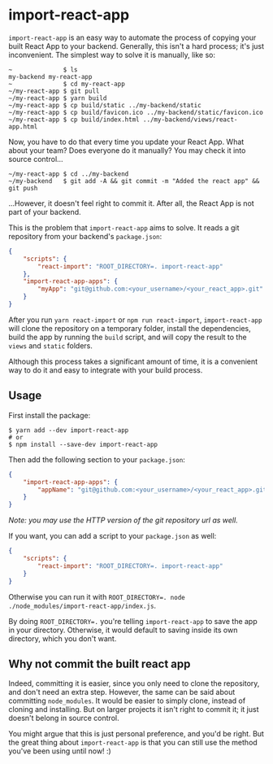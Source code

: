 # import-react-app

`import-react-app` is an easy way to automate the process of copying your built React App to your
backend. Generally, this isn't a hard process; it's just inconvenient. The simplest way to solve it
is manually, like so:

```shell
~              $ ls
my-backend my-react-app
~              $ cd my-react-app
~/my-react-app $ git pull
~/my-react-app $ yarn build
~/my-react-app $ cp build/static ../my-backend/static
~/my-react-app $ cp build/favicon.ico ../my-backend/static/favicon.ico
~/my-react-app $ cp build/index.html ../my-backend/views/react-app.html
```

Now, you have to do that every time you update your React App. What about your team? Does everyone
do it manually? You may check it into source control...

```shell
~/my-react-app $ cd ../my-backend
~/my-backend   $ git add -A && git commit -m "Added the react app" && git push
```

...However, it doesn't feel right to commit it. After all, the React App is not part of your
backend.

This is the problem that `import-react-app` aims to solve. It reads a git repository from your
backend's `package.json`:

```json
{
	"scripts": {
		"react-import": "ROOT_DIRECTORY=. import-react-app"
	},
	"import-react-app-apps": {
		"myApp": "git@github.com:<your_username>/<your_react_app>.git"
	}
}
```

After you run `yarn react-import` or `npm run react-import`, `import-react-app` will clone the
repository on a temporary folder, install the dependencies, build the app by running the `build`
script, and will copy the result to the `views` and `static` folders.

Although this process takes a significant amount of time, it is a convenient way to do it and easy
to integrate with your build process.

## Usage

First install the package:

```shell
$ yarn add --dev import-react-app
# or
$ npm install --save-dev import-react-app
```

Then add the following section to your `package.json`:

```json
{
	"import-react-app-apps": {
		"appName": "git@github.com:<your_username>/<your_react_app>.git"
	}
}
```

*Note: you may use the HTTP version of the git repository url as well.*

If you want, you can add a script to your `package.json` as well:

```json
{
	"scripts": {
		"react-import": "ROOT_DIRECTORY=. import-react-app"
	}
}
```

Otherwise you can run it with `ROOT_DIRECTORY=. node ./node_modules/import-react-app/index.js`.

By doing `ROOT_DIRECTORY=.` you're telling `import-react-app` to save the app in your directory.
Otherwise, it would default to saving inside its own directory, which you don't want.

## Why not commit the built react app

Indeed, committing it is easier, since you only need to clone the repository, and don't need an
extra step. However, the same can be said about committing `node_modules`. It would be easier to
simply clone, instead of cloning and installing. But on larger projects it isn't right to commit it;
it just doesn't belong in source control.

You might argue that this is just personal preference, and you'd be right. But the great thing about
`import-react-app` is that you can still use the method you've been using until now! :)
